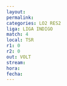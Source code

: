```yaml
---
layout: 
permalink: 
categories: LO2 RES2
liga: LIGA INDIGO
match: 4
local: TSR
r1: 0
r2: 0
out: VOLT
stream: 
hora: 
fecha:
---
```

